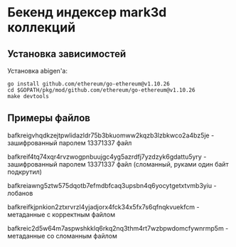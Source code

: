 # Бекенд индексер mark3d коллекций
## Установка зависимостей
Установка abigen'а:
```shell
go install github.com/ethereum/go-ethereum@v1.10.26
cd $GOPATH/pkg/mod/github.com/ethereum/go-ethereum@v1.10.26
make devtools
```
## Примеры файлов
bafkreigvhqdkzejtpwlidazldr75b3bkuomww2kqzb3lzbkwco2a4bz5je - зашифрованный паролем 13371337 файл

bafkreif4tq74xqr4rvzwogpnbuujgc4yg5azrdfj7yzdzyk6gdattu5yry - зашифрованный паролем 13371337 файл (сломанный, руками один байт подкрутил)

bafkreiawng5ztw575dqotb7efmdbfcaq3upsbn4q6yocytgetxtvmb3yiu - лобанов

bafkreifkjpnkion2ztxrvrzl4yjadjorx4fck34x5fx7s6qfnqkvuekfcm - метаданные с корректным файлом

bafkreic2d5w64m7aspwshkklq6rkq2nq3thm4rt7wzbpwdomcfywnrmp5m - метаданные со сломанным файлом